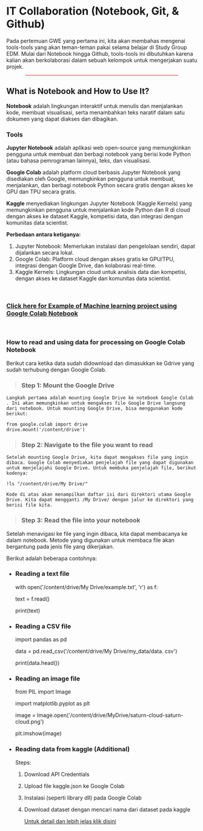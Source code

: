 # **IT Collaboration (Notebook, Git, & Github)**

Pada pertemuan GWE yang pertama ini, kita akan membahas mengenai tools-tools yang akan teman-teman pakai selama belajar di Study Group EDM. Mulai dari Notebook hingga Github, tools-tools ini dibutuhkan karena kalian akan berkolaborasi dalam sebuah kelompok untuk mengerjakan suatu projek.

<h2 style="border-bottom: 0.5px solid red; width: 80%; margin: 0 auto;">

## What is Notebook and How to Use It?

**Notebook** adalah lingkungan interaktif untuk menulis dan menjalankan kode, membuat visualisasi, serta menambahkan teks naratif dalam satu dokumen yang dapat diakses dan dibagikan.

### Tools

**Jupyter Notebook** adalah aplikasi web open-source yang memungkinkan pengguna untuk membuat dan berbagi notebook yang berisi kode Python (atau bahasa pemrograman lainnya), teks, dan visualisasi.

**Google Colab** adalah platform cloud berbasis Jupyter Notebook yang disediakan oleh Google, memungkinkan pengguna untuk membuat, menjalankan, dan berbagi notebook Python secara gratis dengan akses ke GPU dan TPU secara gratis.

**Kaggle** menyediakan lingkungan Jupyter Notebook (Kaggle Kernels) yang memungkinkan pengguna untuk menjalankan kode Python dan R di cloud dengan akses ke dataset Kaggle, kompetisi data, dan integrasi dengan komunitas data scientist.

**Perbedaan antara ketiganya:**

1. Jupyter Notebook: Memerlukan instalasi dan pengelolaan sendiri, dapat dijalankan secara lokal.
2. Google Colab: Platform cloud dengan akses gratis ke GPU/TPU, integrasi dengan Google Drive, dan kolaborasi real-time.
3. Kaggle Kernels: Lingkungan cloud untuk analisis data dan kompetisi, dengan akses ke dataset Kaggle dan komunitas data scientist.

<br>

### [Click here for Example of Machine learning project using Google Colab Notebook](https://colab.research.google.com/github/ageron/handson-ml2/blob/master/02_end_to_end_machine_learning_project.ipynb#scrollTo=tmJG3W51lp2G)

<br>

### How to read and using data for processing on Google Colab Notebook

Berikut cara ketika data sudah didownload dan dimasukkan ke Gdrive yang sudah terhubung dengan Google Colab.

> ### Step 1: Mount the Google Drive

    Langkah pertama adalah mounting Google Drive ke notebook Google Colab . Ini akan memungkinkan untuk mengakses file Google Drive langsung dari notebook. Untuk mounting Google Drive, bisa menggunakan kode berikut:

    from google.colab import drive
    drive.mount('/content/drive')

> ### Step 2: Navigate to the file you want to read

    Setelah mounting Google Drive, kita dapat mengakses file yang ingin  dibaca. Google Colab menyediakan penjelajah file yang dapat digunakan untuk menjelajahi Google Drive. Untuk membuka penjelajah file, berikut kodenya:

    !ls "/content/drive/My Drive/"

    Kode di atas akan menampilkan daftar isi dari direktori utama Google Drive. Kita dapat mengganti /My Drive/ dengan jalur ke direktori yang berisi file kita.

> ### Step 3: Read the file into your notebook

Setelah menavigasi ke file yang ingin dibaca, kita dapat membacanya ke dalam notebook. Metode yang digunakan untuk membaca file akan bergantung pada jenis file yang dikerjakan.

Berikut adalah beberapa contohnya:

- ### Reading a text file

  with open('/content/drive/My Drive/example.txt', 'r') as f:
    
  text = f.read()
    
  print(text)


- ### Reading a CSV file

  import pandas as pd

  data = pd.read_csv('/content/drive/My Drive/my_data/data.
  csv')

  print(data.head())

- ### Reading an image file

  from PIL import Image

  import matplotlib.pyplot as plt

  image = Image.open('/content/drive/MyDrive/saturn-cloud-saturn-cloud.png')
  
  plt.imshow(image)

- ### Reading data from kaggle (Additional)

  Steps:

  1. Download API Credentials
  2. Upload file kaggle.json ke Google Colab
  3. Instalasi (seperti library dll) pada Google Colab
  4. Download dataset dengan mencari nama dari dataset pada kaggle

     [Untuk detail dan lebih jelas klik disini](https://www.analyticsvidhya.com/blog/2021/06/how-to-load-kaggle-datasets-directly-into-google-colab/)
